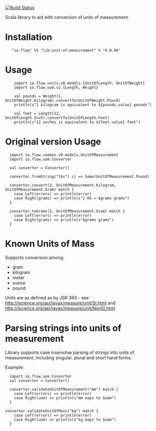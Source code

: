 [![Build Status](https://travis-ci.org/flowcommerce/lib-unit-of-measurement.svg?branch=main)](https://travis-ci.org/flowcommerce/lib-unit-of-measurement)

Scala library to aid with conversion of units of measurement.

# Installation

```
   "io.flow" %% "lib-unit-of-measurement" % "0.0.96"
```

# Usage

```
    import io.flow.units.v0.models.{UnitOfLength, UnitOfWeight}
    import io.flow.uom.v2.{Length, Weight}

    val pounds = Weight(1, UnitOfWeight.Kilogram).convertTo(UnitOfWeight.Pound)
    println(s"1 kilogram is equivalent to ${pounds.value} pounds")

    val feet = Length(12, UnitOfLength.Inch).convertTo(UnitOfLength.Foot)
    println(s"12 inches is equivalent to ${feet.value} foot")
```

# Original version Usage

```
  import io.flow.common.v0.models.UnitOfMeasurement
  import io.flow.uom.Converter

  val converter = Converter()

  converter.fromString("lbs") // => Some(UnitOfMeasurement.Pound)

  converter.convert(2, UnitOfMeasurement.Kilogram, UnitOfMeasurement.Gram) match {
    case Left(errors) => println(error)
    case Right(grams) => println(s"2 KG = $grams grams")
  }

  converter.toGrams(2, UnitOfMeasurement.Gram) match {
    case Left(errors) => println(error)
    case Right(grams) => println(s"$grams grams")
  }
```

# Known Units of Mass

Supports conversion among:

  - gram
  - kilogram
  - meter
  - ounce
  - pound

Units are as defined as by JSR 363 - see http://jscience.org/api/javax/measure/unit/SI.html and http://jscience.org/api/javax/measure/unit/NonSI.html

# Parsing strings into units of measurement

Library supports case insensitve parsing of strings into units of
measurement, including singular, plural and short hand forms.

Example:

```
  import io.flow.uom.Converter
  val converter = Converter()

  converter.validateUnitOfMeasurement("mm") match {
    case Left(errors) => println(error)
    case Right(uom) => println(s"mm maps to $uom")
  }

converter.validateUnitOfMass("kg") match {
    case Left(errors) => println(error)
    case Right(uom) => println(s"kg maps to $uom")
  }
```